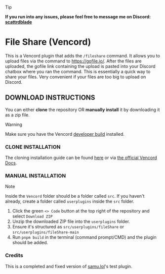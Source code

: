 > [!TIP]
> **If you run into any issues, please feel free to message me on Discord: [scattrdblade](https://discord.com/users/678007540608532491)**
# File Share (Vencord)
This is a Vencord plugin that adds the `/fileshare` command. It allows you to upload files via the command to https://gofile.io/. After the files are uploaded, the gofile link containing the upload is pasted into your Discord chatbox where you ran the command. This is essentially a quick way to share your files. Very convenient if your files are too big to upload on Discord.

## DOWNLOAD INSTRUCTIONS
You can either __clone__ the repository OR __manually install__ it by downloading it as a zip file.<br/>
> [!WARNING]
> Make sure you have the Vencord [developer build](https://docs.vencord.dev/installing/) installed.<br/>

### CLONE INSTALLATION
The cloning installation guide can be found [here](https://discord.com/channels/1015060230222131221/1257038407503446176/1257038407503446176) or via [the official Vencord Docs](https://docs.vencord.dev/installing/custom-plugins/).

### MANUAL INSTALLATION
> [!NOTE]
> Inside the `Vencord` folder should be a folder called `src`. If you haven't already, create a folder called `userplugins` inside the `src` folder.
1. Click the green `<> Code` button at the top right of the repository and select `Download ZIP`
2. Unzip the downloaded ZIP file into the `userplugins` folder.
3. Ensure it's structured as `src/userplugins/fileShare` or `src/userplugins/fileShare-main`
5. Run `pnpm build` in the terminal (command prompt/CMD) and the plugin should be added.

### Credits
This is a completed and fixed version of [samu.lol](https://github.com/144reasons)'s test plugin.
